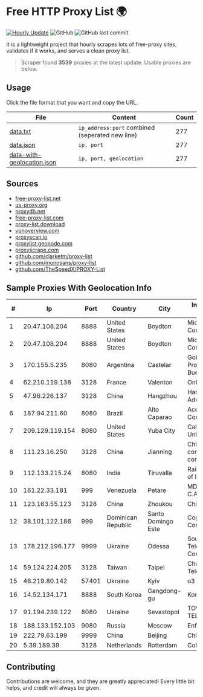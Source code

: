 
# Free HTTP Proxy List 🌍

[![Hourly Update](https://github.com/mertguvencli/http-proxy-list/actions/workflows/main.yml/badge.svg?branch=main)](https://github.com/mertguvencli/http-proxy-list/actions/workflows/main.yml)
![GitHub](https://img.shields.io/github/license/mertguvencli/http-proxy-list)
![GitHub last commit](https://img.shields.io/github/last-commit/mertguvencli/http-proxy-list)

It is a lightweight project that hourly scrapes lots of free-proxy sites, validates if it works, and serves a clean proxy list.


> Scraper found **3539** proxies at the latest update. Usable proxies are below.

## Usage

Click the file format that you want and copy the URL.


|File|Content|Count|
|----|-------|-----|
|[data.txt](https://raw.githubusercontent.com/mertguvencli/http-proxy-list/main/proxy-list/data.txt)|`ip_address:port` combined (seperated new line)|277|
|[data.json](https://raw.githubusercontent.com/mertguvencli/http-proxy-list/main/proxy-list/data.json)|`ip, port`|277|
|[data-with-geolocation.json](https://raw.githubusercontent.com/mertguvencli/http-proxy-list/main/proxy-list/data-with-geolocation.json)|`ip, port, geolocation`|277|

## Sources

* [free-proxy-list.net](https://free-proxy-list.net)
* [us-proxy.org](https://www.us-proxy.org)
* [proxydb.net](http://proxydb.net)
* [free-proxy-list.com](https://free-proxy-list.com/?page=&port=&type%5B%5D=http&type%5B%5D=https&up_time=0&search=Search)
* [proxy-list.download](https://www.proxy-list.download/HTTP)
* [vpnoverview.com](https://vpnoverview.com/privacy/anonymous-browsing/free-proxy-servers)
* [proxyscan.io](https://www.proxyscan.io)
* [proxylist.geonode.com](https://proxylist.geonode.com/api/proxy-list?limit=300&page=1&sort_by=lastChecked&sort_type=desc&protocols=http,https)
* [proxyscrape.com](https://api.proxyscrape.com/v2/?request=displayproxies&protocol=http&timeout=10000&country=all&ssl=all&anonymity=all)
* [github.com/clarketm/proxy-list](https://raw.githubusercontent.com/clarketm/proxy-list/master/proxy-list-raw.txt)
* [github.com/monosans/proxy-list](https://raw.githubusercontent.com/monosans/proxy-list/main/proxies/http.txt)
* [github.com/TheSpeedX/PROXY-List](https://raw.githubusercontent.com/TheSpeedX/PROXY-List/master/http.txt)


## Sample Proxies With Geolocation Info

|#|Ip|Port|Country|City|Internet Service Provider|
|-|--|----|-------|----|-------------------------|
|1|20.47.108.204|8888|United States|Boydton|Microsoft Corporation|
|2|20.47.108.204|8888|United States|Boydton|Microsoft Corporation|
|3|170.155.5.235|8080|Argentina|Castelar|Gobernacion de la Provincia de Buenos Aires|
|4|62.210.119.138|3128|France|Valenton|Online S.A.S.|
|5|47.96.226.137|3128|China|Hangzhou|Hangzhou Alibaba Advertising Co|
|6|187.94.211.60|8080|Brazil|Alto Caparao|Acesse ComunicaÔÔo Ltda|
|7|209.129.119.154|8080|United States|Yuba City|California State University|
|8|111.23.16.250|3128|China|Jianning|China Mobile communications corporation|
|9|112.133.215.24|8080|India|Tiruvalla|RailTel Corporation of India Ltd.|
|10|161.22.33.181|999|Venezuela|Petare|MDS TELECOM C.A|
|11|123.163.55.123|3128|China|Zhoukou|Chinanet|
|12|38.101.122.186|999|Dominican Republic|Santo Domingo Este|Cogent Communications|
|13|178.212.196.177|9999|Ukraine|Odessa|Southern Telecommunication Company Ltd.|
|14|59.124.224.205|3128|Taiwan|Taipei|Chunghwa Telecom Co., Ltd.|
|15|46.219.80.142|57401|Ukraine|Kyiv|o3 core|
|16|14.52.134.171|8888|South Korea|Gangdong-gu|Korea Telecom|
|17|91.194.239.122|8080|Ukraine|Sevastopol|TOV NEO-TELECOM|
|18|188.133.152.103|9080|Russia|Moscow|Enforta-MSK|
|19|222.79.63.199|9999|China|Beijing|Chinanet|
|20|5.39.189.39|3128|Netherlands|Rotterdam|ColoCenter b.v.|



## Contributing

Contributions are welcome, and they are greatly appreciated! Every
little bit helps, and credit will always be given.

